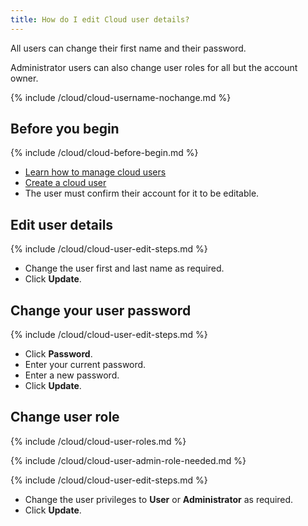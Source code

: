 ```yaml
---
title: How do I edit Cloud user details?
---
```


All users can change their first name and their password.

Administrator users can also change user roles for all but the account owner.

{% include /cloud/cloud-username-nochange.md %}

## Before you begin

{% include /cloud/cloud-before-begin.md %}
* [Learn how to manage cloud users](/cloud/cloud-configuration/cloud-users-manage)
* [Create a cloud user](/cloud/cloud-configuration/cloud-users-create)
* The user must confirm their account for it to be editable.

## Edit user details

{% include /cloud/cloud-user-edit-steps.md %}
* Change the user first and last name as required.
* Click **Update**.

## Change your user password

{% include /cloud/cloud-user-edit-steps.md %}
* Click **Password**.
* Enter your current password.
* Enter a new password.
* Click **Update**.

## Change user role

{% include /cloud/cloud-user-roles.md %}

{% include /cloud/cloud-user-admin-role-needed.md %}

{% include /cloud/cloud-user-edit-steps.md %}
* Change the user privileges to **User** or **Administrator** as required.
* Click **Update**.
